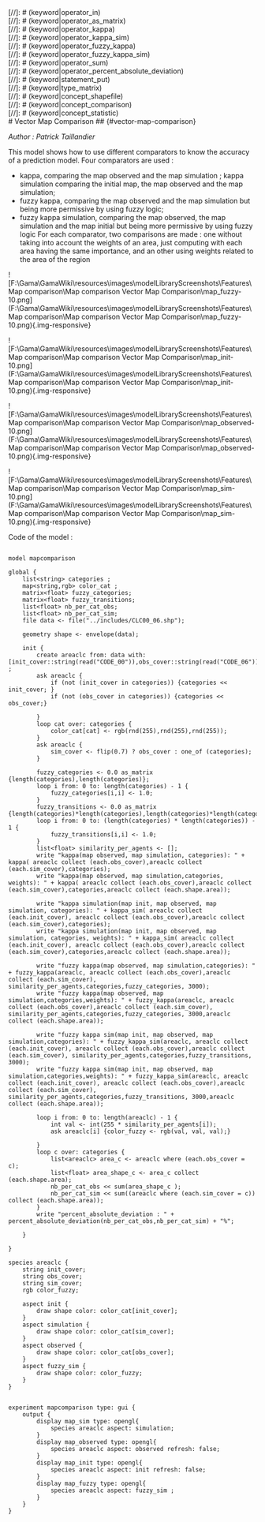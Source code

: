 [//]: # (keyword|operator_not)
<div class='gama-keyword-style' id ='208_0_405_operator-not'></div>
[//]: # (keyword|operator_in)
<div class='gama-keyword-style' id ='208_1_328_operator-in'></div>
[//]: # (keyword|operator_as_matrix)
<div class='gama-keyword-style' id ='208_2_193_operator-as-matrix'></div>
[//]: # (keyword|operator_kappa)
<div class='gama-keyword-style' id ='208_3_365_operator-kappa'></div>
[//]: # (keyword|operator_kappa_sim)
<div class='gama-keyword-style' id ='208_4_366_operator-kappa-sim'></div>
[//]: # (keyword|operator_fuzzy_kappa)
<div class='gama-keyword-style' id ='208_5_297_operator-fuzzy-kappa'></div>
[//]: # (keyword|operator_fuzzy_kappa_sim)
<div class='gama-keyword-style' id ='208_6_298_operator-fuzzy-kappa-sim'></div>
[//]: # (keyword|operator_sum)
<div class='gama-keyword-style' id ='208_7_512_operator-sum'></div>
[//]: # (keyword|operator_percent_absolute_deviation)
<div class='gama-keyword-style' id ='208_8_424_operator-percent-absolute-deviation'></div>
[//]: # (keyword|statement_put)
<div class='gama-keyword-style' id ='208_9_614_statement-put'></div>
[//]: # (keyword|type_matrix)
<div class='gama-keyword-style' id ='208_10_1556_type-matrix'></div>
[//]: # (keyword|concept_shapefile)
<div class='gama-keyword-style' id ='208_11_99_concept-shapefile'></div>
[//]: # (keyword|concept_comparison)
<div class='gama-keyword-style' id ='208_12_22_concept-comparison'></div>
[//]: # (keyword|concept_statistic)
<div class='gama-keyword-style' id ='208_13_108_concept-statistic'></div>
# Vector Map Comparison ## {#vector-map-comparison}


_Author : Patrick Taillandier_

This model shows how to use different comparators to know the accuracy of a prediction model. Four comparators are used :
- kappa, comparing the map observed and the map simulation ; kappa simulation comparing the initial map, the map observed and the map simulation;
- fuzzy kappa, comparing the map observed and the map simulation but being more permissive by using fuzzy logic;
- fuzzy kappa simulation, comparing the map observed, the map simulation and the map initial but being more permissive by using fuzzy logic
For each comparator, two comparisons are made : one without taking into account the weights of an area, just computing with each area having the same importance, and an other using weights related to the area of the region


![F:\Gama\GamaWiki\resources\images\modelLibraryScreenshots\Features\Map comparison\Map comparison Vector Map Comparison\map_fuzzy-10.png](F:\Gama\GamaWiki\resources\images\modelLibraryScreenshots\Features\Map comparison\Map comparison Vector Map Comparison\map_fuzzy-10.png){.img-responsive}

![F:\Gama\GamaWiki\resources\images\modelLibraryScreenshots\Features\Map comparison\Map comparison Vector Map Comparison\map_init-10.png](F:\Gama\GamaWiki\resources\images\modelLibraryScreenshots\Features\Map comparison\Map comparison Vector Map Comparison\map_init-10.png){.img-responsive}

![F:\Gama\GamaWiki\resources\images\modelLibraryScreenshots\Features\Map comparison\Map comparison Vector Map Comparison\map_observed-10.png](F:\Gama\GamaWiki\resources\images\modelLibraryScreenshots\Features\Map comparison\Map comparison Vector Map Comparison\map_observed-10.png){.img-responsive}

![F:\Gama\GamaWiki\resources\images\modelLibraryScreenshots\Features\Map comparison\Map comparison Vector Map Comparison\map_sim-10.png](F:\Gama\GamaWiki\resources\images\modelLibraryScreenshots\Features\Map comparison\Map comparison Vector Map Comparison\map_sim-10.png){.img-responsive}

Code of the model : 

```

model mapcomparison

global {
	list<string> categories ;
	map<string,rgb> color_cat ;
	matrix<float> fuzzy_categories;
	matrix<float> fuzzy_transitions;
	list<float> nb_per_cat_obs;
	list<float> nb_per_cat_sim;
	file data <- file("../includes/CLC00_06.shp");
	
	geometry shape <- envelope(data);
	 
	init {
		create areaclc from: data with: [init_cover::string(read("CODE_00")),obs_cover::string(read("CODE_06"))] ;
		ask areaclc {
			if (not (init_cover in categories)) {categories << init_cover; }
			if (not (obs_cover in categories)) {categories << obs_cover;}
			
		}
		loop cat over: categories {
			color_cat[cat] <- rgb(rnd(255),rnd(255),rnd(255));
		}
		ask areaclc {
			sim_cover <- flip(0.7) ? obs_cover : one_of (categories);
		}
		
		fuzzy_categories <- 0.0 as_matrix {length(categories),length(categories)};
		loop i from: 0 to: length(categories) - 1 {
			fuzzy_categories[i,i] <- 1.0;
		}
		fuzzy_transitions <- 0.0 as_matrix {length(categories)*length(categories),length(categories)*length(categories)};
		loop i from: 0 to: (length(categories) * length(categories)) - 1 {
			fuzzy_transitions[i,i] <- 1.0;	
		}
		list<float> similarity_per_agents <- [];
		write "kappa(map observed, map simulation, categories): " + kappa( areaclc collect (each.obs_cover),areaclc collect (each.sim_cover),categories);
		write "kappa(map observed, map simulation,categories, weights): " + kappa( areaclc collect (each.obs_cover),areaclc collect (each.sim_cover),categories,areaclc collect (each.shape.area));
		
		write "kappa simulation(map init, map observed, map simulation, categories): " + kappa_sim( areaclc collect (each.init_cover), areaclc collect (each.obs_cover),areaclc collect (each.sim_cover),categories);
		write "kappa simulation(map init, map observed, map simulation, categories, weights): " + kappa_sim( areaclc collect (each.init_cover), areaclc collect (each.obs_cover),areaclc collect (each.sim_cover),categories,areaclc collect (each.shape.area));
		
		write "fuzzy kappa(map observed, map simulation,categories): " + fuzzy_kappa(areaclc, areaclc collect (each.obs_cover),areaclc collect (each.sim_cover), similarity_per_agents,categories,fuzzy_categories, 3000);
		write "fuzzy kappa(map observed, map simulation,categories,weights): " + fuzzy_kappa(areaclc, areaclc collect (each.obs_cover),areaclc collect (each.sim_cover), similarity_per_agents,categories,fuzzy_categories, 3000,areaclc collect (each.shape.area));
		
		write "fuzzy kappa sim(map init, map observed, map simulation,categories): " + fuzzy_kappa_sim(areaclc, areaclc collect (each.init_cover), areaclc collect (each.obs_cover),areaclc collect (each.sim_cover), similarity_per_agents,categories,fuzzy_transitions, 3000);
		write "fuzzy kappa sim(map init, map observed, map simulation,categories,weights): " + fuzzy_kappa_sim(areaclc, areaclc collect (each.init_cover), areaclc collect (each.obs_cover),areaclc collect (each.sim_cover), similarity_per_agents,categories,fuzzy_transitions, 3000,areaclc collect (each.shape.area));
		
		loop i from: 0 to: length(areaclc) - 1 {
			int val <- int(255 * similarity_per_agents[i]);
			ask areaclc[i] {color_fuzzy <- rgb(val, val, val);}
			
		}
		loop c over: categories {
			list<areaclc> area_c <- areaclc where (each.obs_cover = c);
			list<float> area_shape_c <- area_c collect (each.shape.area);
			nb_per_cat_obs << sum(area_shape_c );
			nb_per_cat_sim << sum((areaclc where (each.sim_cover = c)) collect (each.shape.area)); 
		}
		write "percent_absolute_deviation : " + percent_absolute_deviation(nb_per_cat_obs,nb_per_cat_sim) + "%";
		
	}
	
}
 
species areaclc {
	string init_cover;
	string obs_cover;
	string sim_cover;
	rgb color_fuzzy;
	
	aspect init {
		draw shape color: color_cat[init_cover];
	}
	aspect simulation {
		draw shape color: color_cat[sim_cover];
	}
	aspect observed {
		draw shape color: color_cat[obs_cover];
	}
	aspect fuzzy_sim {
		draw shape color: color_fuzzy;
	}
}


experiment mapcomparison type: gui {
	output {
		display map_sim type: opengl{
			species areaclc aspect: simulation;
		}
		display map_observed type: opengl{
			species areaclc aspect: observed refresh: false;
		}
		display map_init type: opengl{
			species areaclc aspect: init refresh: false;
		}
		display map_fuzzy type: opengl{
			species areaclc aspect: fuzzy_sim ;
		}
	}
}

```